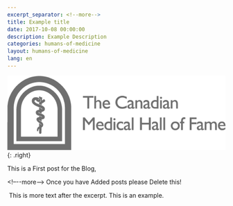 ```yaml
---
excerpt_separator: <!--more-->
title: Example title
date: 2017-10-08 00:00:00
description: Example Description
categories: humans-of-medicine
layout: humans-of-medicine
lang: en
---
```



![](/images/news-images/CMHF.png){: .right}

This is a First post for the Blog,

&lt;!–--more-–&gt; Once you have Added posts please Delete this!

&nbsp;This is more text after the excerpt. This is an example.
